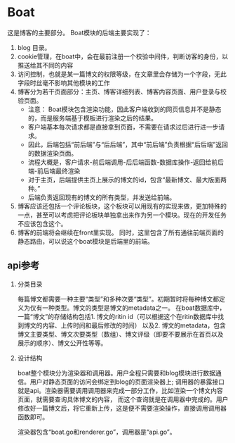 # Boat
这是博客的主要部分。
Boat模块的后端主要实现了：
1. blog 目录。
2. cookie管理，在boat中，会在最前注册一个校验中间件，判断访客的身份，以推送给其不同的内容
3. 访问控制，也就是某一篇博文的权限等级，在文章里会存储为一个字段，无此字段时丝毫不影响其他模块的工作
4. 博客分为若干页面部分：主页、博客详细列表、博客内容页面、用户登录与校验页面。
    - 注意： Boat模块包含渲染功能，因此客户端收到的网页信息并不是静态的，而是服务端基于模板进行渲染之后的结果。
    - 客户端基本每次请求都是直接拿到页面，不需要在请求过后进行进一步请求。
    - 因此，后端包括“前后端”与“后后端”，其中“前后端”负责根据“后后端”返回的数据渲染页面。
    - 流程大概是，客户请求-前后端调用-后后端函数-数据库操作-返回给前后端-前后端最终渲染
    - 对于主页，后端提供主页上展示的博文的id，包含“最新博文、最大版面两种。”
    - 后端负责返回现有的博文的所有类型，并发送给前端。
5. 博客应该还包括一个评论板块，这个板块可以用现有的实现来做，更加特殊的一点，甚至可以考虑把评论板块单独拿出来作为另一个模块。现在的开发任务不应该包含这个。
6. 博客的前端将会继续在front里实现。
同时，这里包含了所有通往前端页面的静态路由，可以说这个boat模块是后端里的前端。

## api参考
1. 分类目录
    
    每篇博文都需要一种主要“类型”和多种次要“类型”。初期暂时将每种博文都定义为仅有一种类型。博文的类型是博文的metadata之一。
    在boat数据库中，一篇“博文”的存储结构包括1. 博文的ritin id（可以根据这个在ritin数据库中找到博文的内容、上传时间和最后修改的时间）
    以及2. 博文的metadata，包含博文主要类型、博文次要类型（数组）、博文评级（即要不要展示在首页以及展示的顺序）、博文公开性等等。
    
2. 设计结构
    
    boat整个模块分为渲染器和调用器。用户全程只需要和blog模块进行数据通信。用户对静态页面的访问会绑定到blog的页面渲染器上;
    调用器的暴露接口就是api。渲染器需要调用调用器来完成一部分工作，比如渲染一个博文内容页面，就需要查询具体博文的内容，
    而这个查询就是在调用器中完成的。用户修改好一篇博文后，将它重新上传，这是便不需要渲染操作，直接调用调用器函数即可。
    
    渲染器包含“boat.go和renderer.go”，调用器是“api.go”。